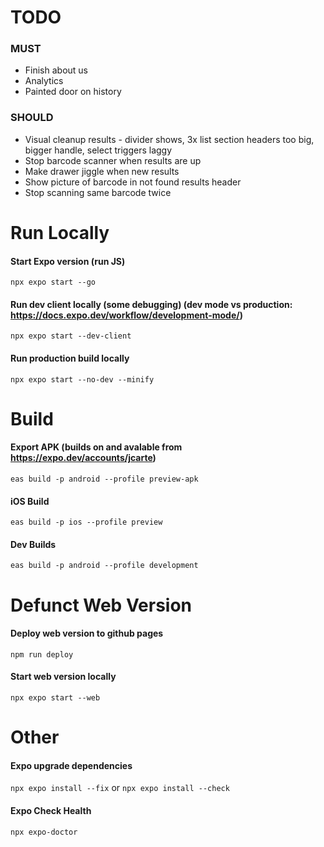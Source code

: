  # TODO

 ### MUST
 - Finish about us
 - Analytics
 - Painted door on history

 ### SHOULD
 - Visual cleanup results - divider shows, 3x list section headers too big, bigger handle, select triggers laggy
 - Stop barcode scanner when results are up
 - Make drawer jiggle when new results
 - Show picture of barcode in not found results header
 - Stop scanning same barcode twice
 




# Run Locally

#### Start Expo version (run JS)
`npx expo start --go`

#### Run dev client locally (some debugging) (dev mode vs production: https://docs.expo.dev/workflow/development-mode/)
`npx expo start --dev-client`

#### Run production build locally
`npx expo start --no-dev --minify`

# Build

#### Export APK (builds on and avalable from https://expo.dev/accounts/jcarte)
`eas build -p android --profile preview-apk`

#### iOS Build
`eas build -p ios --profile preview`

#### Dev Builds
`eas build -p android --profile development`




# Defunct Web Version

#### Deploy web version to github pages
`npm run deploy`

#### Start web version locally
`npx expo start --web`



# Other

#### Expo upgrade dependencies
`npx expo install --fix`
or
`npx expo install --check`

#### Expo Check Health
`npx expo-doctor`
